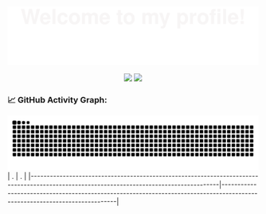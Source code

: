 ![](assets/Bottom_up.svg)

<!--   my-icons -->
<p align="center">
    <a href="https://github.com/wangzhengsi/wangzhengsi"><img src="https://img.shields.io/badge/status-updating-brightgreen.svg"></a>
    <a href="https://github.com/python/cpython"><img src="https://img.shields.io/badge/Java-3.10-FF1493.svg"></a>
</p>

<!--   my-header-img -->






<!--   GitHub stats graph -->
### 📈 GitHub Activity Graph:
![BEPb's github activity graph](https://raw.githubusercontent.com/BEPb/BEPb/output/github-contribution-grid-snake.svg)
| .                                                                                                                                       | .                                                                                                                         |
|-----------------------------------------------------------------------------------------------------------------------------------------|---------------------------------------------------------------------------------------------------------------------------|
